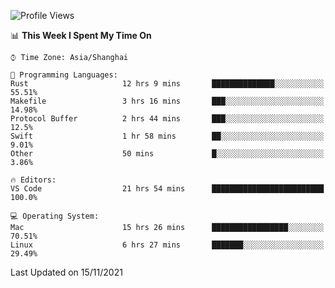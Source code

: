 <!--START_SECTION:waka-->
![Profile Views](http://img.shields.io/badge/Profile%20Views-2-blue)

📊 **This Week I Spent My Time On** 

```text
⌚︎ Time Zone: Asia/Shanghai

💬 Programming Languages: 
Rust                     12 hrs 9 mins       ██████████████░░░░░░░░░░░   55.51% 
Makefile                 3 hrs 16 mins       ███░░░░░░░░░░░░░░░░░░░░░░   14.98% 
Protocol Buffer          2 hrs 44 mins       ███░░░░░░░░░░░░░░░░░░░░░░   12.5% 
Swift                    1 hr 58 mins        ██░░░░░░░░░░░░░░░░░░░░░░░   9.01% 
Other                    50 mins             █░░░░░░░░░░░░░░░░░░░░░░░░   3.86%

🔥 Editors: 
VS Code                  21 hrs 54 mins      █████████████████████████   100.0%

💻 Operating System: 
Mac                      15 hrs 26 mins      █████████████████░░░░░░░░   70.51% 
Linux                    6 hrs 27 mins       ███████░░░░░░░░░░░░░░░░░░   29.49%

```


 Last Updated on 15/11/2021
<!--END_SECTION:waka-->

